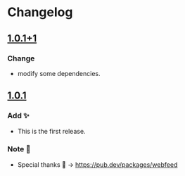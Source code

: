 # Changelog
## [1.0.1+1](https://pub.dev/packages/dart_rss/versions/1.0.1+1)
### Change
- modify some dependencies.

## [1.0.1](https://pub.dev/packages/dart_rss/versions/1.0.1)
### Add :sparkles:
- This is the first release.

### Note :memo:
- Special thanks :eyes: -> https://pub.dev/packages/webfeed

